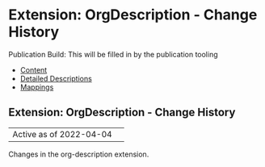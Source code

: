 # Extension: OrgDescription - Change History

Publication Build: This will be filled in by the publication tooling

* [Content](StructureDefinition-org-description.html)
* [Detailed Descriptions](StructureDefinition-org-description-definitions.html)
* [Mappings](StructureDefinition-org-description-mappings.html)

## Extension: OrgDescription - Change History

|  |  |
| --- | --- |
| Active as of 2022-04-04 | |

Changes in the org-description extension.